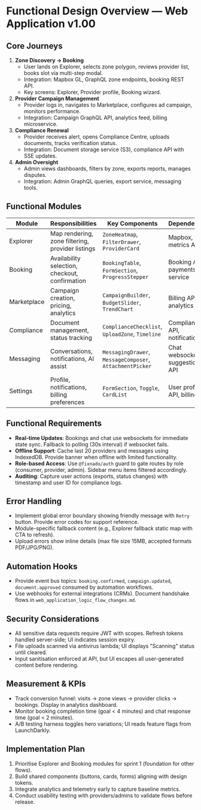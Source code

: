 # Functional Design Overview — Web Application v1.00

## Core Journeys
1. **Zone Discovery → Booking**
   - User lands on Explorer, selects zone polygon, reviews provider list, books slot via multi-step modal.
   - Integration: Mapbox GL, GraphQL zone endpoints, booking REST API.
   - Key screens: Explorer, Provider profile, Booking wizard.
2. **Provider Campaign Management**
   - Provider logs in, navigates to Marketplace, configures ad campaign, monitors performance.
   - Integration: Campaign GraphQL API, analytics feed, billing microservice.
3. **Compliance Renewal**
   - Provider receives alert, opens Compliance Centre, uploads documents, tracks verification status.
   - Integration: Document storage service (S3), compliance API with SSE updates.
4. **Admin Oversight**
   - Admin views dashboards, filters by zone, exports reports, manages disputes.
   - Integration: Admin GraphQL queries, export service, messaging tools.

## Functional Modules
| Module | Responsibilities | Key Components | Dependencies |
| --- | --- | --- | --- |
| Explorer | Map rendering, zone filtering, provider listings | `ZoneHeatmap`, `FilterDrawer`, `ProviderCard` | Mapbox, zone metrics API |
| Booking | Availability selection, checkout, confirmation | `BookingTable`, `FormSection`, `ProgressStepper` | Booking API, payments service |
| Marketplace | Campaign creation, pricing, analytics | `CampaignBuilder`, `BudgetSlider`, `TrendChart` | Billing API, analytics |
| Compliance | Document management, status tracking | `ComplianceChecklist`, `UploadZone`, `Timeline` | Compliance API, notifications |
| Messaging | Conversations, notifications, AI assist | `MessagingDrawer`, `MessageComposer`, `AttachmentPicker` | Chat websocket, AI suggestion API |
| Settings | Profile, notifications, billing preferences | `FormSection`, `Toggle`, `CardList` | User profile API, billing |

## Functional Requirements
- **Real-time Updates**: Bookings and chat use websockets for immediate state sync. Fallback to polling (30s interval) if websocket fails.
- **Offline Support**: Cache last 20 providers and messages using IndexedDB. Provide banner when offline with limited functionality.
- **Role-based Access**: Use `@fixnado/auth` guard to gate routes by role (consumer, provider, admin). Sidebar menu items filtered accordingly.
- **Auditing**: Capture user actions (exports, status changes) with timestamp and user ID for compliance logs.

## Error Handling
- Implement global error boundary showing friendly message with `Retry` button. Provide error codes for support reference.
- Module-specific fallback content (e.g., Explorer fallback static map with CTA to refresh).
- Upload errors show inline details (max file size 15MB, accepted formats PDF/JPG/PNG).

## Automation Hooks
- Provide event bus topics: `booking.confirmed`, `campaign.updated`, `document.approved` consumed by automation workflows.
- Use webhooks for external integrations (CRMs). Document handshake flows in `web_application_logic_flow_changes.md`.

## Security Considerations
- All sensitive data requests require JWT with scopes. Refresh tokens handled server-side; UI indicates session expiry.
- File uploads scanned via antivirus lambda; UI displays "Scanning" status until cleared.
- Input sanitisation enforced at API, but UI escapes all user-generated content before rendering.

## Measurement & KPIs
- Track conversion funnel: visits → zone views → provider clicks → bookings. Display in analytics dashboard.
- Monitor booking completion time (goal < 4 minutes) and chat response time (goal < 2 minutes).
- A/B testing harness toggles hero variations; UI reads feature flags from LaunchDarkly.

## Implementation Plan
1. Prioritise Explorer and Booking modules for sprint 1 (foundation for other flows).
2. Build shared components (buttons, cards, forms) aligning with design tokens.
3. Integrate analytics and telemetry early to capture baseline metrics.
4. Conduct usability testing with providers/admins to validate flows before release.
